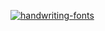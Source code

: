 <a href="https://fontmeme.com/handwriting-fonts/"><img src="https://fontmeme.com/permalink/230526/19ed8c5de9ab67701775cfaa27b374cc.png" alt="handwriting-fonts" border="0"></a>
    
